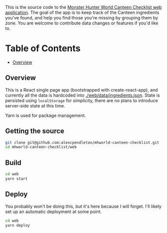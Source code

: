 This is the source code to the [Monster Hunter World Canteen Checklist web application](https://alexcpendleton.github.io/mhworld-canteen/). The goal of the app is to keep track of the Canteen ingredients you've found, and help you find those you're missing by grouping them by zone. You are welcome to contribute data changes or features if you'd like to.

# Table of Contents

- [Overview](#overview)

## Overview

This is a React single page app (bootstrapped with create-react-app), and currently all the data is hardcoded into [./web/data/ingredients.json](./web/data/ingredients.json). State is persisted using `localStorage` for simplicity, there are no plans to introduce server-side state at this time.

Yarn is used for package management.

## Getting the source

```sh
git clone git@github.com:alexcpendleton/mhworld-canteen-checklist.git
cd mhworld-canteen-checklist/web
```

## Build

```sh
cd web
yarn start
```

## Deploy

You probably won't be doing this, but it's here because I will forget. I'll likely set up an automatic deployment at some point.

```sh
cd web
yarn deploy
```
